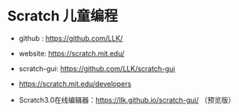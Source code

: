 # Scratch 儿童编程

- github : https://github.com/LLK/
- website: https://scratch.mit.edu/
- scratch-gui: https://github.com/LLK/scratch-gui
- https://scratch.mit.edu/developers

- Scratch3.0在线编辑器：https://llk.github.io/scratch-gui/ （预览版）

